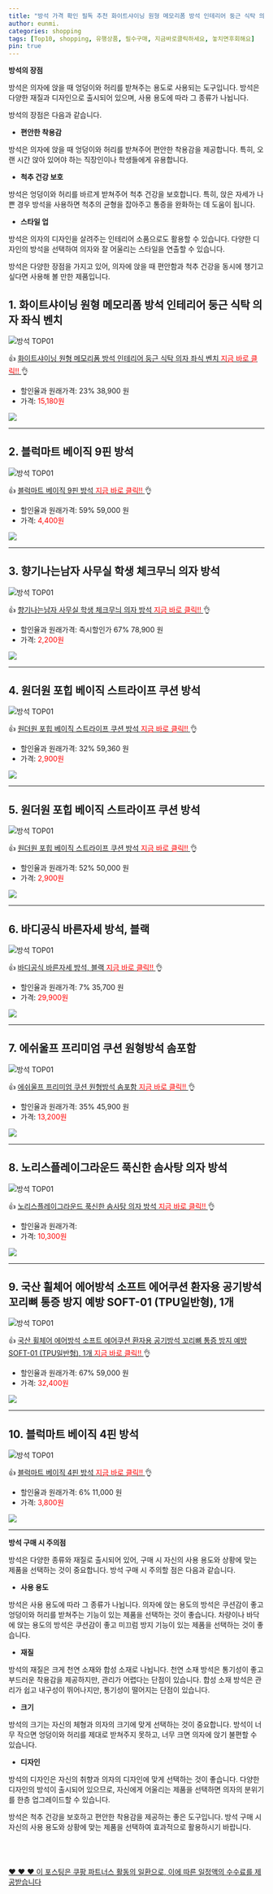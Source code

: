 ```yaml
---
title: "방석 가격 확인 필독 추천 화이트샤이닝 원형 메모리폼 방석 인테리어 둥근 식탁 의자 좌식 벤치 비교 장점 구매가이드"
author: eunmi.
categories: shopping
tags: [Top10, shopping, 유행상품, 필수구매, 지금바로클릭하세요, 놓치면후회해요]
pin: true
---
```

**방석의 장점**

방석은 의자에 앉을 때 엉덩이와 허리를 받쳐주는 용도로 사용되는 도구입니다. 방석은 다양한 재질과 디자인으로 출시되어 있으며, 사용 용도에 따라 그 종류가 나뉩니다.

방석의 장점은 다음과 같습니다.

* **편안한 착용감**

방석은 의자에 앉을 때 엉덩이와 허리를 받쳐주어 편안한 착용감을 제공합니다. 특히, 오랜 시간 앉아 있어야 하는 직장인이나 학생들에게 유용합니다.

* **척추 건강 보호**

방석은 엉덩이와 허리를 바르게 받쳐주어 척추 건강을 보호합니다. 특히, 앉은 자세가 나쁜 경우 방석을 사용하면 척추의 균형을 잡아주고 통증을 완화하는 데 도움이 됩니다.

* **스타일 업**

방석은 의자의 디자인을 살려주는 인테리어 소품으로도 활용할 수 있습니다. 다양한 디자인의 방석을 선택하여 의자와 잘 어울리는 스타일을 연출할 수 있습니다.

방석은 다양한 장점을 가지고 있어, 의자에 앉을 때 편안함과 척추 건강을 동시에 챙기고 싶다면 사용해 볼 만한 제품입니다.

   

## 1. 화이트샤이닝 원형 메모리폼 방석 인테리어 둥근 식탁 의자 좌식 벤치

![방석 TOP01](https://thumbnail10.coupangcdn.com/thumbnails/remote/230x230ex/image/vendor_inventory/eda0/2b291f49208fb4069cac139fc29f7b4c09bc1d4556b618c06b1520e48113.jpg)


👍 [화이트샤이닝 원형 메모리폼 방석 인테리어 둥근 식탁 의자 좌식 벤치 <font color=red> 지금 바로 클릭!! </font> ](https://link.coupang.com/re/AFFSDP?lptag=AF3617701&subid=GithubCoopas&pageKey=6340735469&traceid=V0-153&itemId=7389655625&vendorItemId=80557702689) 👌 


- 할인율과 원래가격: 23%  38,900   원
- 가격: <span style='color:red'>15,180원</span>

[![](/discount_price.png)](https://link.coupang.com/re/AFFSDP?lptag=AF3617701&subid=GithubCoopas&pageKey=6340735469&traceid=V0-153&itemId=7389655625&vendorItemId=80557702689)

---


   

## 2. 블럭마트 베이직 9핀 방석

![방석 TOP01](https://thumbnail10.coupangcdn.com/thumbnails/remote/230x230ex/image/retail/images/2016/06/21/11/8/2887d110-72fc-4b0f-a7e8-8f29f29adb0d.jpg)


👍 [블럭마트 베이직 9핀 방석 <font color=red> 지금 바로 클릭!! </font> ](https://link.coupang.com/re/AFFSDP?lptag=AF3617701&subid=GithubCoopas&pageKey=4755174&traceid=V0-153&itemId=21620650&vendorItemId=3031572410) 👌 


- 할인율과 원래가격: 59%  59,000   원
- 가격: <span style='color:red'>4,400원</span>

[![](/discount_price.png)](https://link.coupang.com/re/AFFSDP?lptag=AF3617701&subid=GithubCoopas&pageKey=4755174&traceid=V0-153&itemId=21620650&vendorItemId=3031572410)

---


   

## 3. 향기나는남자 사무실 학생 체크무늬 의자 방석

![방석 TOP01](https://thumbnail10.coupangcdn.com/thumbnails/remote/230x230ex/image/vendor_inventory/eb1f/4e523a6aa85e738f97261ee2e0383981902ff9a64d5a7a1c60f4a4d1f598.JPG)


👍 [향기나는남자 사무실 학생 체크무늬 의자 방석 <font color=red> 지금 바로 클릭!! </font> ](https://link.coupang.com/re/AFFSDP?lptag=AF3617701&subid=GithubCoopas&pageKey=307879374&traceid=V0-153&itemId=970776857&vendorItemId=5380142415) 👌 


- 할인율과 원래가격: 즉시할인가 67%  78,900   원
- 가격: <span style='color:red'>2,200원</span>

[![](/discount_price.png)](https://link.coupang.com/re/AFFSDP?lptag=AF3617701&subid=GithubCoopas&pageKey=307879374&traceid=V0-153&itemId=970776857&vendorItemId=5380142415)

---


   

## 4. 원더원 포힙 베이직 스트라이프 쿠션 방석

![방석 TOP01](https://thumbnail9.coupangcdn.com/thumbnails/remote/230x230ex/image/vendor_inventory/8642/4143b6438327e4ea7aeb3ecabf94f68826a6f46550146a21aa33ac45b57e.jpg)


👍 [원더원 포힙 베이직 스트라이프 쿠션 방석 <font color=red> 지금 바로 클릭!! </font> ](https://link.coupang.com/re/AFFSDP?lptag=AF3617701&subid=GithubCoopas&pageKey=256570935&traceid=V0-153&itemId=805817100&vendorItemId=85653842579) 👌 


- 할인율과 원래가격: 32%  59,360   원
- 가격: <span style='color:red'>2,900원</span>

[![](/discount_price.png)](https://link.coupang.com/re/AFFSDP?lptag=AF3617701&subid=GithubCoopas&pageKey=256570935&traceid=V0-153&itemId=805817100&vendorItemId=85653842579)

---


   

## 5. 원더원 포힙 베이직 스트라이프 쿠션 방석

![방석 TOP01](https://thumbnail9.coupangcdn.com/thumbnails/remote/230x230ex/image/vendor_inventory/8642/4143b6438327e4ea7aeb3ecabf94f68826a6f46550146a21aa33ac45b57e.jpg)


👍 [원더원 포힙 베이직 스트라이프 쿠션 방석 <font color=red> 지금 바로 클릭!! </font> ](https://link.coupang.com/re/AFFSDP?lptag=AF3617701&subid=GithubCoopas&pageKey=256570935&traceid=V0-153&itemId=805817100&vendorItemId=85653842579) 👌 


- 할인율과 원래가격: 52%  50,000   원
- 가격: <span style='color:red'>2,900원</span>

[![](/discount_price.png)](https://link.coupang.com/re/AFFSDP?lptag=AF3617701&subid=GithubCoopas&pageKey=256570935&traceid=V0-153&itemId=805817100&vendorItemId=85653842579)

---


   

## 6. 바디공식 바른자세 방석, 블랙

![방석 TOP01](https://thumbnail6.coupangcdn.com/thumbnails/remote/230x230ex/image/retail/images/809069195964118-5fab0e47-a03e-4fc9-9939-01cfcb14f2af.jpg)


👍 [바디공식 바른자세 방석, 블랙 <font color=red> 지금 바로 클릭!! </font> ](https://link.coupang.com/re/AFFSDP?lptag=AF3617701&subid=GithubCoopas&pageKey=1702985908&traceid=V0-153&itemId=2898137490&vendorItemId=70887117151) 👌 


- 할인율과 원래가격: 7%  35,700   원
- 가격: <span style='color:red'>29,900원</span>

[![](/discount_price.png)](https://link.coupang.com/re/AFFSDP?lptag=AF3617701&subid=GithubCoopas&pageKey=1702985908&traceid=V0-153&itemId=2898137490&vendorItemId=70887117151)

---


   

## 7. 에쉬울프 프리미엄 쿠션 원형방석 솜포함

![방석 TOP01](https://thumbnail8.coupangcdn.com/thumbnails/remote/230x230ex/image/vendor_inventory/d358/db2dd06377a2f88d6a54e69fa955a1aaa9027d3263e201b815212271761f.jpg)


👍 [에쉬울프 프리미엄 쿠션 원형방석 솜포함 <font color=red> 지금 바로 클릭!! </font> ](https://link.coupang.com/re/AFFSDP?lptag=AF3617701&subid=GithubCoopas&pageKey=7505801172&traceid=V0-153&itemId=19656754181&vendorItemId=87136872364) 👌 


- 할인율과 원래가격: 35%  45,900   원
- 가격: <span style='color:red'>13,200원</span>

[![](/discount_price.png)](https://link.coupang.com/re/AFFSDP?lptag=AF3617701&subid=GithubCoopas&pageKey=7505801172&traceid=V0-153&itemId=19656754181&vendorItemId=87136872364)

---


   

## 8. 노리스플레이그라운드 푹신한 솜사탕 의자 방석

![방석 TOP01](https://thumbnail10.coupangcdn.com/thumbnails/remote/230x230ex/image/vendor_inventory/2b1c/31677ab4efa5f381bb80920f8671e7967acec9fae5b559e13919af5450cd.JPG)


👍 [노리스플레이그라운드 푹신한 솜사탕 의자 방석 <font color=red> 지금 바로 클릭!! </font> ](https://link.coupang.com/re/AFFSDP?lptag=AF3617701&subid=GithubCoopas&pageKey=6382858878&traceid=V0-153&itemId=13569456496&vendorItemId=85726934273) 👌 


- 할인율과 원래가격: 
- 가격: <span style='color:red'>10,300원</span>

[![](/discount_price.png)](https://link.coupang.com/re/AFFSDP?lptag=AF3617701&subid=GithubCoopas&pageKey=6382858878&traceid=V0-153&itemId=13569456496&vendorItemId=85726934273)

---


   

## 9. 국산 휠체어 에어방석 소프트 에어쿠션 환자용 공기방석 꼬리뼈 통증 방지 예방 SOFT-01 (TPU일반형), 1개

![방석 TOP01](https://thumbnail8.coupangcdn.com/thumbnails/remote/230x230ex/image/vendor_inventory/f7bd/2b0cbe7704ec253732647dc323eb69a38849b1c7297c1982c8234be8f6a8.jpg)


👍 [국산 휠체어 에어방석 소프트 에어쿠션 환자용 공기방석 꼬리뼈 통증 방지 예방 SOFT-01 (TPU일반형), 1개 <font color=red> 지금 바로 클릭!! </font> ](https://link.coupang.com/re/AFFSDP?lptag=AF3617701&subid=GithubCoopas&pageKey=7006629506&traceid=V0-153&itemId=17203057057&vendorItemId=87707837362) 👌 


- 할인율과 원래가격: 67%  59,000   원
- 가격: <span style='color:red'>32,400원</span>

[![](/discount_price.png)](https://link.coupang.com/re/AFFSDP?lptag=AF3617701&subid=GithubCoopas&pageKey=7006629506&traceid=V0-153&itemId=17203057057&vendorItemId=87707837362)

---


   

## 10. 블럭마트 베이직 4핀 방석

![방석 TOP01](https://thumbnail10.coupangcdn.com/thumbnails/remote/230x230ex/image/retail/images/2016/06/21/11/0/956d9bce-ce3e-44ca-a9bf-1cc52d1d2600.jpg)


👍 [블럭마트 베이직 4핀 방석 <font color=red> 지금 바로 클릭!! </font> ](https://link.coupang.com/re/AFFSDP?lptag=AF3617701&subid=GithubCoopas&pageKey=4755181&traceid=V0-153&itemId=21620709&vendorItemId=3031572594) 👌 


- 할인율과 원래가격: 6%  11,000   원
- 가격: <span style='color:red'>3,800원</span>

[![](/discount_price.png)](https://link.coupang.com/re/AFFSDP?lptag=AF3617701&subid=GithubCoopas&pageKey=4755181&traceid=V0-153&itemId=21620709&vendorItemId=3031572594)

---
**방석 구매 시 주의점**

방석은 다양한 종류와 재질로 출시되어 있어, 구매 시 자신의 사용 용도와 상황에 맞는 제품을 선택하는 것이 중요합니다. 방석 구매 시 주의할 점은 다음과 같습니다.

* **사용 용도**

방석은 사용 용도에 따라 그 종류가 나뉩니다. 의자에 앉는 용도의 방석은 쿠션감이 좋고 엉덩이와 허리를 받쳐주는 기능이 있는 제품을 선택하는 것이 좋습니다. 차량이나 바닥에 앉는 용도의 방석은 쿠션감이 좋고 미끄럼 방지 기능이 있는 제품을 선택하는 것이 좋습니다.

* **재질**

방석의 재질은 크게 천연 소재와 합성 소재로 나뉩니다. 천연 소재 방석은 통기성이 좋고 부드러운 착용감을 제공하지만, 관리가 어렵다는 단점이 있습니다. 합성 소재 방석은 관리가 쉽고 내구성이 뛰어나지만, 통기성이 떨어지는 단점이 있습니다.

* **크기**

방석의 크기는 자신의 체형과 의자의 크기에 맞게 선택하는 것이 중요합니다. 방석이 너무 작으면 엉덩이와 허리를 제대로 받쳐주지 못하고, 너무 크면 의자에 앉기 불편할 수 있습니다.

* **디자인**

방석의 디자인은 자신의 취향과 의자의 디자인에 맞게 선택하는 것이 좋습니다. 다양한 디자인의 방석이 출시되어 있으므로, 자신에게 어울리는 제품을 선택하면 의자의 분위기를 한층 업그레이드할 수 있습니다.

방석은 척추 건강을 보호하고 편안한 착용감을 제공하는 좋은 도구입니다. 방석 구매 시 자신의 사용 용도와 상황에 맞는 제품을 선택하여 효과적으로 활용하시기 바랍니다.<br><br><br><br><br> [ ❤ ❤ ❤ 이 포스팅은 쿠팡 파트너스 활동의 일환으로, 이에 따른 일정액의 수수료를 제공받습니다](https://link.coupang.com/a/bcEFyh)